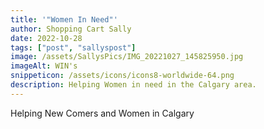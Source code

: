 ```yaml
---
title: '"Women In Need"'
author: Shopping Cart Sally
date: 2022-10-28
tags: ["post", "sallyspost"]
image: /assets/SallysPics/IMG_20221027_145825950.jpg
imageAlt: WIN's
snippeticon: /assets/icons/icons8-worldwide-64.png
description: Helping Women in need in the Calgary area.
---
```


Helping New Comers and Women in Calgary